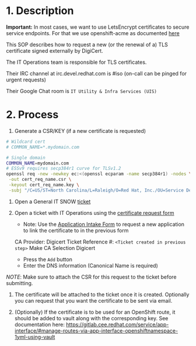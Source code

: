 # 1. Description

**Important:** In most cases, we want to use LetsEncrypt certificates to secure service endpoints. For that we use openshift-acme as documented [here](https://gitlab.cee.redhat.com/service/app-interface/#manage-openshift-acme-deployments-via-app-interface-openshiftacme-1yml)

This SOP describes how to request a new (or the renewal of a) TLS certificate signed externally by DigiCert.

The IT Operations team is responsible for TLS certificates.

Their IRC channel at irc.devel.redhat.com is #iso (on-call can be pinged for urgent requests)

Their Google Chat room is `IT Utility & Infra Services (UIS)`

# 2. Process

1. Generate a CSR/KEY (if a new certificate is requested)

```sh
# Wildcard cert
# COMMON_NAME=*.mydomain.com

# Single domain 
COMMON_NAME=mydomain.com
# ESSv9 requires secp384r1 curve for TLSv1.2
openssl req -new -newkey ec:<(openssl ecparam -name secp384r1) -nodes \
 -out cert_req_name.csr \
 -keyout cert_req_name.key \
 -subj "/C=US/ST=North Carolina/L=Raleigh/O=Red Hat, Inc./OU=Service Delivery/CN=$COMMON_NAME"
```

1. Open a General IT SNOW [ticket](https://redhat.service-now.com/help?id=sc_cat_item&sys_id=630e51c22bb23c004c71dc0e59da15bb&sc_catalog=1a98389b4fa25b40220104c85210c7d4&sysparm_category=null)

1. Open a ticket with IT Operations using the [certificate request form](https://redhat.service-now.com/help?id=sc_cat_item&sys_id=e5fc3a19db0898149693cf5e13961975)
   - Note: Use the [Application Intake Form](https://redhat.service-now.com/help?id=sc_cat_item&sys_id=88c9c7bb137f1340196f7e276144b020) to request a new application to link the certificate to in the previous form

   CA Provider: Digicert
   Ticket Reference #: `<Ticket created in previous step>`
   Make CA Selection Digicert
     - Press the `Add` button
     - Enter the DNS information (Canonical Name is required)

  *NOTE*: Make sure to attach the CSR for this request to the ticket before submitting.

1. The certificate will be attached to the ticket once it is created. Optionally you can request that you want the certificate to be sent via email.

1. (Optionally) If the certificate is to be used for an OpenShift route, it should be added to vault along with the corresponding key. See documentation here: https://gitlab.cee.redhat.com/service/app-interface/#manage-routes-via-app-interface-openshiftnamespace-1yml-using-vault
